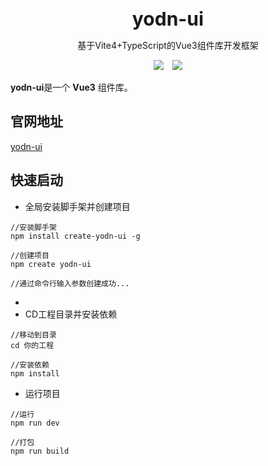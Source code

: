 <br />
<br />
<div style="text-align:center">
<b style="font-size:30px">yodn-ui</b>
<p>基于Vite4+TypeScript的Vue3组件库开发框架</p>
<img style="display:inline" src="https://img.shields.io/npm/v/create-yodn-ui" />

<img style="display:inline;margin-left:10px" src="https://img.shields.io/npm/dt/create-yodn-ui" />
</div>

**yodn-ui**是一个 **Vue3** 组件库。

## 官网地址

[yodn-ui](https://yodn-ui.github.io/yodn/)

## 快速启动

- 全局安装脚手架并创建项目

```
//安装脚手架
npm install create-yodn-ui -g

//创建项目
npm create yodn-ui

//通过命令行输入参数创建成功...
```

- 
- CD工程目录并安装依赖

```
//移动到目录
cd 你的工程

//安装依赖
npm install
```

- 运行项目

```
//运行
npm run dev

//打包
npm run build
```
